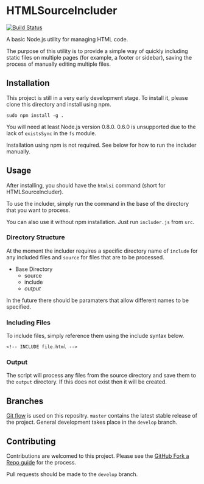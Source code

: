 HTMLSourceIncluder
==================
[![Build Status](https://travis-ci.org/edgy360/HTMLSourceIncluder.svg?branch=develop)](https://travis-ci.org/edgy360/HTMLSourceIncluder)

A basic Node.js utility for managing HTML code.

The purpose of this utility is to provide a simple way of quickly including static files on multiple pages (for example, a footer or sidebar), saving the process of manually editing multiple files.

## Installation

This project is still in a very early development stage. To install it, please clone this directory and install using npm.

```
sudo npm install -g .
```

You will need at least Node.js version 0.8.0. 0.6.0 is unsupported due to the lack of `existsSync` in the `fs` module.

Installation using npm is not required. See below for how to run the includer manually.

## Usage

After installing, you should have the `htmlsi` command (short for HTMLSourceIncluder).

To use the includer, simply run the command in the base of the directory that you want to process.

You can also use it without npm installation. Just run `includer.js` from `src`.

### Directory Structure

At the moment the includer requires a specific directory name of `include` for any included files and `source` for files that are to be processed.

 * Base Directory
   * source
   * include
   * *output*

In the future there should be paramaters that allow different names to be specified.

### Including Files

To include files, simply reference them using the include syntax below.

```
<!-- INCLUDE file.html -->
```

### Output

The script will process any files from the source directory and save them to the `output` directory. If this does not exist then it will be created.

## Branches

[Git flow](https://www.atlassian.com/git/workflows#!workflow-gitflow) is used on this repositry. `master` contains the latest stable release of the project. General development takes place in the `develop` branch.

## Contributing

Contributions are welcomed to this project. Please see the [GitHub Fork a Repo guide](https://help.github.com/articles/fork-a-repo) for the process.

Pull requests should be made to the `develop` branch.
